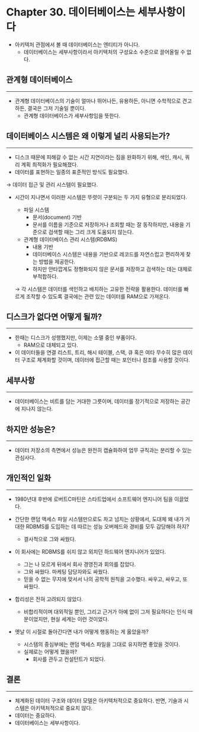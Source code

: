 # Chapter 30. 데이터베이스는 세부사항이다

- 아키텍처 관점에서 볼 때 데이터베이스는 엔티티가 아니다.
    - 데이터베이스는 세부사항이라서 아키텍처의 구성요소 수준으로 끌어올릴 수 없다.

## 관계형 데이터베이스

---

- 관계형 데이터베이스의 기술이 얼마나 뛰어나든, 유용하든, 아니면 수학적으로 견고하든, 결국은 그저 기술일 뿐이다.
    - 관계형 데이터베이스가 세부사항임을 뜻한다.

## 데이터베이스 시스템은 왜 이렇게 널리 사용되는가?

---

- 디스크 때문에 피해갈 수 없는 시간 지연이라는 짐을 완화하기 위해, 색인, 캐시, 쿼리 계획 최적화가 필요해졌다.
- 데이터를 표현하는 일종의 표준적인 방식도 필요했다.

→ 데이터 접근 및 관리 시스템이 필요했다.

- 시간이 지나면서 이러한 시스템은 뚜렷이 구분되는 두 가지 유형으로 분리되었다.
    - 파일 시스템
        - 문서(document) 기반
        - 문서를 이름을 기준으로 저장하거나 조회할 때는 잘 동작하지만, 내용을 기준으로 검색할 때는 그리 크게 도움되지 않는다.
    - 관계형 데이터베이스 관리 시스템(RDBMS)
        - 내용 기반
        - 데이터베이스 시스템은 내용을 기반으로 레코드를 자연스럽고 편리하게 찾는 방법을 제공한다.
        - 하지만 안타깝게도 정형화되지 않은 문서를 저장하고 검색하는 데는 대체로 부적합하다.
    
    → 각 시스템은 데이터를 색인하고 배치하는 고유한 전략을 활용한다. 데이터를 빠르게 조작할 수 있도록 결국에는 관련 있는 데이터를 RAM으로 가져온다.
    

## 디스크가 없다면 어떻게 될까?

---

- 한때는 디스크가 성행했지만, 이제는 소멸 중인 부품이다.
    - RAM으로 대체되고 있다.
- 이 데이터들을 연결 리스트, 트리, 해시 테이블, 스택, 큐 혹은 여타 무수히 많은 데이터 구조로 체계화할 것이며, 데이터에 접근할 때는 포인터나 참조를 사용할 것이다.

## 세부사항

---

- 데이터베이스는 비트를 담는 거대한 그릇이며, 데이터를 장기적으로 저장하는 공간에 지나지 않는다.

## 하지만 성능은?

---

- 데이터 저장소의 측면에서 성능은 완전히 캡슐화하여 업무 규칙과는 분리할 수 있는 관심사다.

## 개인적인 일화

---

- 1980년대 후반에 로버트C마틴은 스타트업에서 소프트웨어 엔지니어 팀을 이끌었다.
- 간단한 랜덤 액세스 파일 시스템만으로도 차고 넘치는 상황에서, 도대체 왜 내가 거대한 RDBMS를 도입하는 데 따르는 성능 오버헤드와 경비를 모두 감당해야 하지?
    - 결사적으로 그와 싸웠다.
- 이 회사에는 RDBMS를 쉬지 않고 외치던 하드웨어 엔지니어가 있었다.
    - 그는 나 모르게 뒤에서 회사 경영진과 회의를 잡았다.
    - 그와 싸웠다. 마케팅 담당자와도 싸웠다.
    - 믿을 수 없는 무지에 맞서서 나의 공학적 원칙을 고수했다. 싸우고, 싸우고, 또 싸웠다.
- 합리성은 전혀 고려되지 않았다.
    - 비합리적이며 대외적일 뿐인, 그리고 근거가 아예 없이 그저 필요하다는 인식 때문이었지만, 현실 세계는 이런 것이었다.

- 옛날 이 시절로 돌아간다면 내가 어떻게 행동하는 게 옳았을까?
    - 시스템의 중심부에는 랜덤 액세스 파일을 그대로 유지하면 좋았을 것이다.
    - 실제로는 어떻게 했을까?
        - 회사를 관두고 컨설턴트가 되었다.

## 결론

---

- 체계화된 데이터 구조와 데이터 모델은 아키텍처적으로 중요하다. 반면, 기술과 시스템은 아키텍처적으로 중요치 않다.
- 데이터는 중요하다.
- 데이터베이스는 세부사항이다.